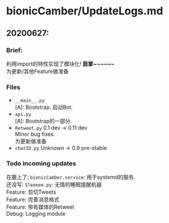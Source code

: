 # bionicCamber/UpdateLogs.md
## 20200627:
### Brief: 
利用import的特性实现了模块化! **鼓掌~~~~~~**  
为更新/其他Feature做准备

### Files
- `__main__.py`  
[A]: Bootstrap. 启动Bot.   
- `api.py`  
[A]: Bootstrap的一部分.
- `Retweet.py`
0.1 dev -> 0.11 dev  
Minor bug fixes.   
为更新做准备
- `chatID.py`
Unknown -> 0.9 pre-stable

### Todo incoming updates
在鹿上了: `bionicCamber.service`: 用于systemd的服务.   
还没写: `Sleeeee.py`: 无情的睡眠提醒机器  
Feature: 剪切Tweets  
Feature: 完善消息格式  
Feature: 带有媒体的Retweet  
Debug: Logging module
